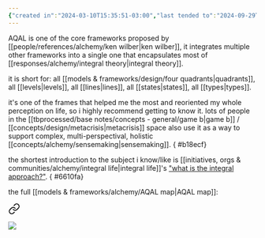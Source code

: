 ```yaml
---
{"created in":"2024-03-10T15:35:51-03:00","last tended to":"2024-09-29T14:27:38-03:00","aliases":["AQAL framework","AQAL model"],"tags":["framework","integraltheory","🌿","humandevelopment","integral"],"dg-publish":true,"notestage":["🌿"],"relevancescore":95,"created":"2024-03-10T15:35:51.504-03:00","updated":"2025-02-10T14:26:07.383-03:00","permalink":"/models-and-frameworks/alchemy/aqal/","dgPassFrontmatter":true}
---
```


AQAL is one of the core frameworks proposed by [[people/references/alchemy/ken wilber\|ken wilber]], it integrates multiple other frameworks into a single one that encapsulates most of [[responses/alchemy/integral theory\|integral theory]].

it is short for: all [[models & frameworks/design/four quadrants\|quadrants]], all [[levels\|levels]], all [[lines\|lines]], all [[states\|states]], all [[types\|types]].

it's one of the frames that helped me the most and reoriented my whole perception on life, so i highly recommend getting to know it. lots of people in the [[tbprocessed/base notes/concepts - general/game b\|game b]] / [[concepts/design/metacrisis\|metacrisis]] space also use it as a way to support complex, multi-perspectival, holistic [[concepts/alchemy/sensemaking\|sensemaking]].
{ #b18ecf}


the shortest introduction to the subject i know/like is [[initiatives, orgs & communities/alchemy/integral life\|integral life]]'s ["what is the integral approach?"](https://integrallife.com/what-is-integral-approach/).
{ #6610fa}


the full [[models & frameworks/alchemy/AQAL map\|AQAL map]]:


<div class="transclusion internal-embed is-loaded"><a class="markdown-embed-link" href="/models-and-frameworks/alchemy/aqal-map/#aec7ef" aria-label="Open link"><svg xmlns="http://www.w3.org/2000/svg" width="24" height="24" viewBox="0 0 24 24" fill="none" stroke="currentColor" stroke-width="2" stroke-linecap="round" stroke-linejoin="round" class="svg-icon lucide-link"><path d="M10 13a5 5 0 0 0 7.54.54l3-3a5 5 0 0 0-7.07-7.07l-1.72 1.71"></path><path d="M14 11a5 5 0 0 0-7.54-.54l-3 3a5 5 0 0 0 7.07 7.07l1.71-1.71"></path></svg></a><div class="markdown-embed">



![](https://i.imgur.com/jmBqHWS.jpg)

</div></div>

